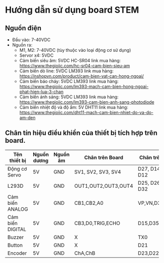 # Hướng dẫn sử dụng board STEM

## Nguồn điện
- Đầu vào: 7-40VDC 
- Nguồn ra: 
    + M1, M2: 7-40VDC (tùy thuộc vào loại động cơ sử dụng)
    + Servor x4: 5VDC
    + Cảm biến siêu âm:           5VDC  HC-SR04  link mua hàng: https://www.thegioiic.com/hc-sr04-cam-bien-sieu-am
    + Cảm biến dò line:           5VDC  LM393    link mua hàng: https://nshopvn.com/product/cam-bien-vat-can-hong-ngoai/
    + Cảm biến báo cháy:          5VDC  LM393    link mua hàng: https://www.thegioiic.com/lm393-mach-cam-bien-hong-ngoai-phat-hien-lua-3-chan
    + Cảm biến ánh sáng:          5VDC  LM393    link mua hàng: https://www.thegioiic.com/lm393-cam-bien-anh-sang-photodiode
    + Cảm biến nhiệt độ và độ ẩm: 5V    DHT11    link mua hàng: https://www.thegioiic.com/dht11-mach-cam-bien-nhiet-do-va-do-am-den
## Chân tín hiệu điều khiển của thiết bị tích hợp trên board.

|Tên thiết bị          |Nguồn dương  | Nguồn âm |  Chân trên Board  |  Chân trên ESP   |
|-----------           |-------------|----------|-------------------|------------------|
|Động cơ Servo         |     5V      |    GND   |SV1, SV2, SV3, SV4 |D27, D14, D13, D12|       
|L293D                 |     5V      |    GND   |OUT1,OUT2,OUT3,OUT4|D25, D26, D33, D32|      
|Cảm biến ANALOG       |     5V      |    GND   |     CB1,CB2,A0    |    VP,VN,D34     |         
|Cảm biến DIGITAL      |     5V      |    GND   | CB3,D0,TRIG,ECHO  |  D15,D35,D4,D2   | 
|Buzzer                |     5V      |    GND   |         X         |       TX0        |
|Button                |     5V      |    GND   |         X         |       D21        |
|Encoder               |     5V      |    GND   |      ChA,ChB      |     D23,D22      |
      